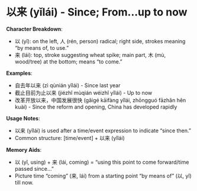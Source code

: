 # **以来 (yǐlái) - Since; From...up to now**

**Character Breakdown**:  
- 以 (yǐ): on the left, 人 (rén, person) radical; right side, strokes meaning “by means of, to use.”  
- 来 (lái): top, stroke suggesting wheat spike; main part, 木 (mù, wood/tree) at the bottom; means “to come.”

**Examples**:  
- 自去年以来 (zì qùnián yǐlái) - Since last year  
- 截止目前为止以来 (jiézhǐ mùqián wéizhǐ yǐlái) - Up to now  
- 改革开放以来，中国发展很快 (gǎigé kāifàng yǐlái, zhōngguó fāzhǎn hěn kuài) - Since the reform and opening, China has developed rapidly

**Usage Notes**:  
- 以来 (yǐlái) is used after a time/event expression to indicate “since then.”  
- Common structure: [time/event] + 以来 (yǐlái)

**Memory Aids**:  
- 以 (yǐ, using) + 来 (lái, coming) = “using this point to come forward/time passed since…”  
- Picture time “coming” (来, lái) from a starting point “by means of” (以, yǐ) till now.